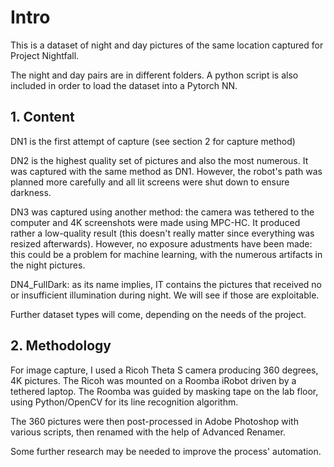 # Intro

This is a dataset of night and day pictures of the same location captured for Project Nightfall.

The night and day pairs are in different folders. A python script is also included in order to load the dataset into a Pytorch NN.

## 1. Content

DN1 is the first attempt of capture (see section 2 for capture method)

DN2 is the highest quality set of pictures and also the most numerous. It was captured with the same method as DN1.
However, the robot's path was planned more carefully and all lit screens were shut down to ensure darkness.

DN3 was captured using another method: the camera was tethered to the computer and 4K screenshots were made using MPC-HC.
It produced rather a low-quality result (this doesn't really matter since everything was resized afterwards).
However, no exposure adustments have been made: this could be a problem for machine learning, with the numerous artifacts in the night pictures.

DN4_FullDark: as its name implies, IT contains the pictures that received no or insufficient illumination during night. We will see if those are exploitable.

Further dataset types will come, depending on the needs of the project.


## 2. Methodology

For image capture, I used a Ricoh Theta S camera producing 360 degrees, 4K pictures. The Ricoh was mounted on a Roomba iRobot driven by a tethered laptop. 
The Roomba was guided by masking tape on the lab floor, using Python/OpenCV for its line recognition algorithm.

The 360 pictures were then post-processed in Adobe Photoshop with various scripts, then renamed with the help of Advanced Renamer.

Some further research may be needed to improve the process' automation.
